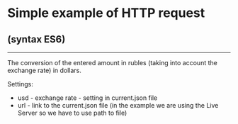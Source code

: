 # Simple example of HTTP request
## (syntax ES6)
____

The conversion of the entered amount in rubles (taking into account the exchange rate) in dollars.

Settings:
* usd - exchange rate - setting in current.json file
* url - link to the current.json file (in the example we are using the Live Server so we have to use path to file)
